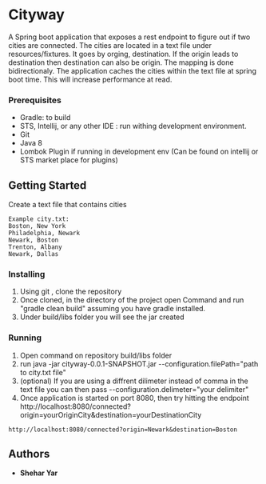 # Cityway
A Spring boot application that exposes a rest endpoint to figure out if two cities are connected. 
The cities are located in a text file under resources/fixtures. It goes by orging, destination. If the 
origin leads to destination then destination can also be origin. The mapping is done bidirectionaly.
The application caches the cities within the text file at spring boot time. This will increase performance at read.

### Prerequisites
- Gradle: to build
- STS, Intellij, or any other IDE : run withing development environment. 
- Git
- Java 8
- Lombok Plugin if running in development env (Can be found on intellij or STS market place for plugins)

## Getting Started
Create a text file that contains cities
```
Example city.txt:
Boston, New York
Philadelphia, Newark
Newark, Boston
Trenton, Albany
Newark, Dallas
```
### Installing
1. Using git , clone the repository
2. Once cloned, in the directory of the project open Command and run "gradle clean build" assuming you have gradle installed.
3. Under build/libs folder you will see the jar created

### Running 
1. Open command on repository build/libs folder
2. run java -jar cityway-0.0.1-SNAPSHOT.jar --configuration.filePath="path to city.txt file"
3. (optional) If you are using a diffrent dilimeter instead of comma in the text file you can then pass --configuration.delimeter="your delimiter"
4. Once application is started on port 8080, then try hitting the endpoint http://localhost:8080/connected?origin=yourOriginCity&destination=yourDestinationCity

```
http://localhost:8080/connected?origin=Newark&destination=Boston
```

## Authors

* **Shehar Yar** 
